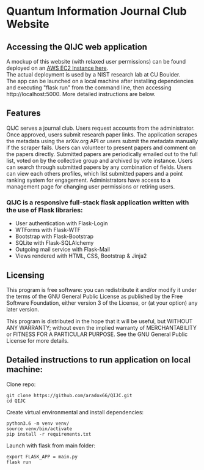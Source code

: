 # Quantum Information Journal Club Website

## Accessing the QIJC web application

A mockup of this website (with relaxed user permissions) can be found deployed on an [AWS EC2 Instance 
here](http://ec2-54-186-242-58.us-west-2.compute.amazonaws.com). \
The actual deployment is used by a NIST research lab at CU Boulder. \
The app can be launched on a local machine after installing dependencies and executing "flask run" from the command line, then accessing http://localhost:5000. More detailed instructions are below.

## Features

QIJC serves a journal club. Users request accounts from the administrator. Once approved, users submit research paper links. The application scrapes the metadata using the arXiv.org API or users submit the metadata manually if the scraper fails. Users can volunteer to present papers and comment on the papers directly. Submitted papers are periodically emailed out to the full list, voted on by the collective group and archived by vote instance. Users can search through submitted papers by any combination of fields. Users can view each others profiles, which list submitted papers and a point ranking system for engagement. Administrators have access to a management page for changing user permissions or retiring users.

### QIJC is a responsive full-stack flask application written with the use of Flask libraries:
* User authentication with Flask-Login
* WTForms with Flask-WTF
* Bootstrap with Flask-Bootstrap
* SQLite with Flask-SQLAlchemy
* Outgoing mail service with Flask-Mail
* Views rendered with HTML, CSS, Bootstrap & Jinja2

## Licensing
This program is free software: you can redistribute it and/or modify it under the terms of the GNU General Public License as published by the Free Software Foundation, either version 3 of the License, or (at your option) any later version.

This program is distributed in the hope that it will be useful, but WITHOUT ANY WARRANTY; without even the implied warranty of MERCHANTABILITY or FITNESS FOR A PARTICULAR PURPOSE.  See the GNU General Public License for more details.

## Detailed instructions to run application on local machine:

Clone repo: 
```
git clone https://github.com/aradox66/QIJC.git
cd QIJC
```

Create virtual environmental and install dependencies:
```
python3.6 -m venv venv/
source venv/bin/activate
pip install -r requirements.txt
```

Launch with flask from main folder:
```
export FLASK_APP = main.py
flask run
```

